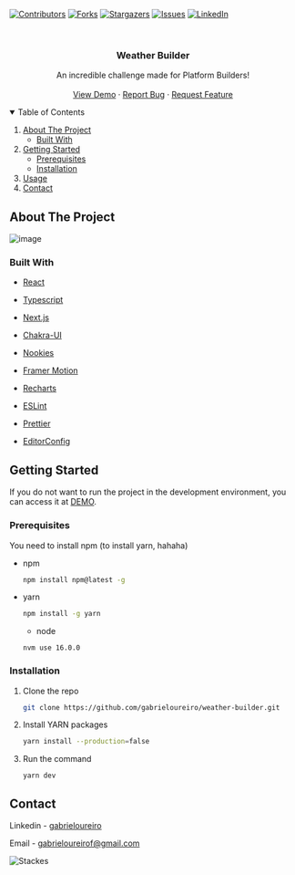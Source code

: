 [![Contributors][contributors-shield]][contributors-url]
[![Forks][forks-shield]][forks-url]
[![Stargazers][stars-shield]][stars-url]
[![Issues][issues-shield]][issues-url]
[![LinkedIn][linkedin-shield]][linkedin-url]

<!-- PROJECT -->
<br />
<p align="center">

  <h3 align="center">Weather Builder</h3>

  <p align="center">
      An incredible challenge made for Platform Builders!
    <br />
    <br />
    <a href="https:/weather-builder.vercel.app/">View Demo</a>
    ·
    <a href="https://github.com/gabrieloureiro/weather-builder/issues">Report Bug</a>
    ·
    <a href="https://github.com/gabrieloureiro/weather-builder/issues">Request Feature</a>
  </p>
</p>

<!-- TABLE OF CONTENTS -->
<details open="open">
  <summary>Table of Contents</summary>
  <ol>
    <li>
      <a href="#about-the-project">About The Project</a>
      <ul>
        <li><a href="#built-with">Built With</a></li>
      </ul>
    </li>
    <li>
      <a href="#getting-started">Getting Started</a>
      <ul>
        <li><a href="#prerequisites">Prerequisites</a></li>
        <li><a href="#installation">Installation</a></li>
      </ul>
    </li>
    <li><a href="#usage">Usage</a></li>
    <li><a href="#contact">Contact</a></li>
  </ol>
</details>

<!-- ABOUT THE PROJECT -->

## About The Project

![image](https://user-images.githubusercontent.com/39869298/154817478-1d3793f7-ec06-42f9-91bf-986a81d6c4a0.png)

### Built With

- [React](https://reactjs.org/)
- [Typescript](https://www.typescriptlang.org/)
- [Next.js](https://nextjs.org/)
- [Chakra-UI](https://chakra-ui.com/)
- [Nookies](https://github.com/maticzav/nookies)
- [Framer Motion](https://www.framer.com/api/motion/)
- [Recharts](https://recharts.org/en-US)

- [ESLint](https:///)
- [Prettier](https://)
- [EditorConfig](https://)

<!-- GETTING STARTED -->

## Getting Started

If you do not want to run the project in the development environment, you can access it at [DEMO](https:/weather-builder.vercel.app/).

### Prerequisites

You need to install npm (to install yarn, hahaha)

- npm

  ```sh
  npm install npm@latest -g
  ```

- yarn
  ```sh
  npm install -g yarn
  ```
  
  - node
  ```
  nvm use 16.0.0 
  ```

### Installation

1. Clone the repo
   ```sh
   git clone https://github.com/gabrieloureiro/weather-builder.git
   ```
2. Install YARN packages
   ```sh
   yarn install --production=false
   ```
3. Run the command
   ```JS
   yarn dev
   ```

<!-- CONTACT -->

## Contact

Linkedin - [gabrieloureiro](https://linkedin.com/in/gabrieloureiro)

Email - [gabrieloureirof@gmail.com](mailto:gabrieloureirof@gmail.com)

![Stackes][stacks]

<!-- MARKDOWN LINKS & IMAGES -->
<!-- https://www.markdownguide.org/basic-syntax/#reference-style-links -->

[contributors-shield]: https://img.shields.io/github/contributors/gabrieloureiro/weather-builder.svg?style=for-the-badge
[contributors-url]: https://github.com/gabrieloureiro/weather-builder/graphs/contributors
[forks-shield]: https://img.shields.io/github/forks/gabrieloureiro/weather-builder.svg?style=for-the-badge
[forks-url]: https://github.com/gabrieloureiro/weather-builder/network/members
[stars-shield]: https://img.shields.io/github/stars/gabrieloureiro/weather-builder.svg?style=for-the-badge
[stars-url]: https://github.com/gabrieloureiro/weather-builder/stargazers
[issues-shield]: https://img.shields.io/github/issues/gabrieloureiro/weather-builder.svg?style=for-the-badge
[issues-url]: https://github.com/gabrieloureiro/weather-builder/issues
[linkedin-shield]: https://img.shields.io/badge/-LinkedIn-black.svg?style=for-the-badge&logo=linkedin&colorB=555
[linkedin-url]: https://linkedin.com/in/gabrieloureiro
[product-screenshot]: images/screenshot.png
[stacks]: https://user-images.githubusercontent.com/39869298/109377578-f8ddf000-78aa-11eb-87d8-2ff40514e30f.png
